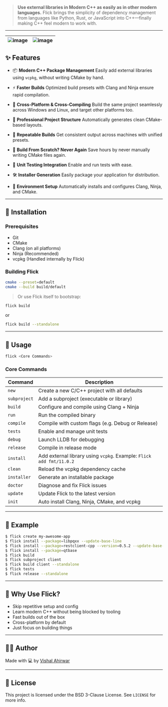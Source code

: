 
> **Use external libraries in Modern C++ as easily as in other modern languages.**
> Flick brings the simplicity of dependency management from languages like Python, Rust, or JavaScript into C++—finally making C++ feel modern to work with.

---
|![image](https://github.com/user-attachments/assets/9bf99d88-423b-42b8-b6b8-cbc0bfbb62e8)|![image](https://github.com/user-attachments/assets/a0a98710-d695-45ea-9662-7e1ce1957ae8)|
|---|---|


## ✨ Features

* 📦 **Modern C++ Package Management**
  Easily add external libraries using `vcpkg`, without writing CMake by hand.

* ⚡ **Faster Builds**
  Optimized build presets with Clang and Ninja ensure rapid compilation.

* 🧱 **Cross-Platform & Cross-Compiling**
  Build the same project seamlessly across Windows and Linux, and target other platforms too.

* 📁 **Professional Project Structure**
  Automatically generates clean CMake-based layouts.

* 🔄 **Repeatable Builds**
  Get consistent output across machines with unified presets.

* 🎯 **Build From Scratch? Never Again**
  Save hours by never manually writing CMake files again.

* 🧪 **Unit Testing Integration**
  Enable and run tests with ease.

* 🛠️ **Installer Generation**
  Easily package your application for distribution.

* 🧰 **Environment Setup**
  Automatically installs and configures Clang, Ninja, and CMake.

---

## 🔧 Installation

### Prerequisites

* Git
* CMake
* Clang (on all platforms)
* Ninja (Recommended)
* vcpkg (Handled internally by Flick)

### Building Flick

```bash
cmake --preset=default
cmake --build build/default
```

> Or use Flick itself to bootstrap:

```bash
flick build
```
or
```bash
flick build --standalone
```
---

## 🚀 Usage

```bash
flick <Core Commands>
```

### Core Commands

| Command           | Description                                                         |
| ----------------- | ------------------------------------------------------------------- |
| `new`          | Create a new C/C++ project with all defaults                        |
| `subproject`      | Add a subproject (executable or library)                            |
| `build`           | Configure and compile using Clang + Ninja                           |
| `run`             | Run the compiled binary                                             |
| `compile`         | Compile with custom flags (e.g. Debug or Release)                   |
| `tests`           | Enable and manage unit tests                                        |
| `debug`           | Launch LLDB for debugging                                           |
| `release`         | Compile in release mode                                             |
| `install`         | Add external library using `vcpkg`. Example: `Flick add fmt/11.0.2` |
| `clean`           | Reload the vcpkg dependency cache                                   |
| `installer`       | Generate an installable package                                     |
| `doctor`          | Diagnose and fix Flick issues                                       |
| `update`          | Update Flick to the latest version                                  |
| `init`            | Auto install Clang, Ninja, CMake, and vcpkg                         |

---

## 📂 Example

```bash
$ flick create my-awesome-app
$ flick install --package=libpqxx --update-base-line
$ flick install --package=restclient-cpp --version=0.5.2 --update-base-line
$ flick install --package=qtbase
$ flick build
$ flick subproject client
$ flick build client --standalone
$ flick tests
$ flick release --standalone
```

---

## 🧠 Why Use Flick?

* Skip repetitive setup and config
* Learn modern C++ without being blocked by tooling
* Fast builds out of the box
* Cross-platform by default
* Just focus on building things

---

## 👨‍💻 Author

Made with 💻 by [Vishal Ahirwar](https://github.com/vishal-ahirwar)

---

## 📄 License

This project is licensed under the BSD 3-Clause License. See `LICENSE` for more info.

